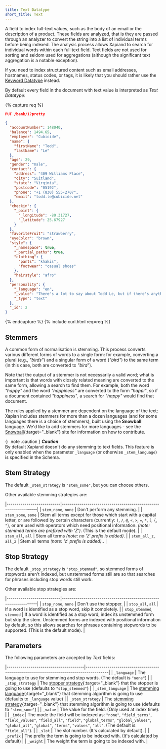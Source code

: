 ```yaml
---
title: Text Datatype
short_title: Text
---
```


A field to index full-text values, such as the body of an email or the
description of a product. These fields are analyzed, that is they are passed
through an analyzer to convert the string into a list of individual terms before
being indexed. The analysis process allows Xapiand to search for individual
words within each full text field. Text fields are not used for sorting and
seldom used for aggregations (although the significant text aggregation is a
notable exception).

If you need to index structured content such as email addresses, hostnames,
status codes, or tags, it is likely that you should rather use the
[Keyword Datatype](../keyword-type) instead.

By default every field in the document with text value is interpreted as
_Text Datatype_:

{% capture req %}

```json
PUT /bank/1?pretty

{
  "accountNumber": 148040,
  "balance": 1494.65,
  "employer": "Cubicide",
  "name": {
    "firstName": "Todd",
    "lastName": "Le"
  },
  "age": 29,
  "gender": "male",
  "contact": {
    "address": "409 Williams Place",
    "city": "Suitland",
    "state": "Virginia",
    "postcode": "05192",
    "phone": "+1 (830) 555-2707",
    "email": "todd.le@cubicide.net"
  },
  "checkin": {
    "_point": {
      "_longitude": -80.31727,
      "_latitude": 25.67927
    }
  },
  "favoriteFruit": "strawberry",
  "eyeColor": "brown",
  "style": {
    "_namespace": true,
    "_partial_paths": true,
    "clothing": {
      "pants": "khakis",
      "footwear": "casual shoes"
    },
    "hairstyle": "afro"
  },
  "personality": {
    "_language": "en",
    "_value": "There's a lot to say about Todd Le, but if there's anything you should know it's that he's individualistic and determined. Of course he's also charming, cheerful and precise, but far less strongly and often mixed with being grim as well. His individualism though, this is what he's pretty much loved for. Friends usually count on this and his appreciative nature especially when they need comforting or support. All in all, Todd has a fair share of lesser days too. His slyness and dominating nature sour the mood many a time and beyond what people are willing to deal with. Fortunately his determination is there to relift spirits when needed.",
    "_type": "text"
  },
  "_id": 2
}
```
{% endcapture %}
{% include curl.html req=req %}


## Stemmers

A common form of normalisation is stemming. This process converts various
different forms of words to a single form: for example, converting a plural
(e.g., _"birds"_) and a singular form of a word (_"bird"_) to the same term
(in this case, both are converted to _"bird"_).

Note that the output of a stemmer is not necessarily a valid word; what is
important is that words with closely related meaning are converted to the same
form, allowing a search to find them. For example, both the word _"happy"_ and
the word _"happiness"_ are converted to the form _"happi"_, so if a document
contained _"happiness"_, a search for _"happy"_ would find that document.

The rules applied by a stemmer are dependent on the language of the text;
Xapian includes stemmers for more than a dozen languages (and for some languages
there is a choice of stemmers), built using the **Snowball** language. We'd like to
add stemmers for more languages - see the [Snowball]{:target="_blank"}
site for information on how to contribute.

{: .note .caution }
**_Caution_**<br>
By default Xapiand doesn't do any stemming to text fields. This feature is only
enabled when the parameter `_language` (or otherwise `_stem_language`) is
specified in the Schema.


## Stem Strategy

The default `_stem_strategy` is `"stem_some"`, but you can choose others.

Other available stemming strategies are:

|---------------------------|-----------------------------------------------------------------|
| `stem_none`, `none`       | Don't perform any stemming.                                     |
| `stem_some`, `some`       | Stem all terms except for those which start with a capital letter, or are followed by certain characters (currently: `(`, `/`, `@`, `<`, `>`, `=`, `*`, `[`, `{`, `"`), or are used with operators which need positional information. _(note: stemmed terms are prefixed with 'Z')_. (This is the default mode). |
| `stem_all`, `all`         | Stem all terms _(note: no '`Z`' prefix is added)_.              |
| `stem_all_z`, `all_z`     | Stem all terms _(note: '`Z`' prefix is added)._.                |


## Stop Strategy

The default `_stop_strategy` is `"stop_stemmed"`, so stemmed forms of stopwords
aren't indexed, but unstemmed forms still are so that searches for phrases
including stop words still work.

Other available stop strategies are:

|---------------------------|-----------------------------------------------------------------|
| `stop_none`, `none`       | Don't use the stopper.                                          |
| `stop_all`, `all`         | If a word is identified as a stop word, skip it completely.     |
| `stop_stemmed`, `stemmed` | If a word is identified as a stop word, index its unstemmed form but skip the stem. Unstemmed forms are indexed with positional information by default, so this allows searches for phrases containing stopwords to be supported. (This is the default mode). |


## Parameters

The following parameters are accepted by _Text_ fields:

|---------------------------------------|-----------------------------------------------------------------------------------------|
| `_language`                           | The language to use for stemming and stop words. (The default is `"none"`)              |
| `_stop_strategy`                      | The [stopper strategy]{:target="_blank"} that the stopper is going to use (defaults to `"stop_stemmed"`) |
| `_stem_language`                      | The [stemming language]{:target="_blank"} that stemming algorithm is going to use (defaults to `_language` value) |
| `_stem_strategy`                      | The [stemming strategy]{:target="_blank"} that stemming algorithm is going to use (defaults to `"stem_some"`) |
| `_value`                              | The value for the field. (Only used at index time).                                     |
| `_index`                              | The mode the field will be indexed as: `"none"`, `"field_terms"`, `"field_values"`, `"field_all"`, `"field"`, `"global_terms"`, `"global_values"`, `"global_all"`, `"global"`, `"terms"`, `"values"`, `"all"`. (The default is `"field_all"`). |
| `_slot`                               | The slot number. (It's calculated by default).                                          |
| `_prefix`                             | The prefix the term is going to be indexed with. (It's calculated by default)           |
| `_weight`                             | The weight the term is going to be indexed with.                                        |


[Snowball]: http://snowballstem.org
[stopper strategy]: https://xapian.org/docs/apidoc/html/classXapian_1_1TermGenerator.html#aec58751aec187d8b2647579c150667c2
[stemming language]: https://xapian.org/docs/apidoc/html/classXapian_1_1Stem.html#a6c46cedf2047b159a7e4c9d4468242b1
[stemming strategy]: https://xapian.org/docs/apidoc/html/classXapian_1_1QueryParser.html#ac7dc3b55b6083bd3ff98fc8b2726c8fd
